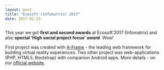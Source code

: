 ```yaml
---
layout: post
title: "Ecosoft (Infomatrix) 2017"
date: 2017-02-23
---
```


This year we got **first and second awards** at Ecosoft'2017 (Infomatrix) and also **special 'High social project focus' award**. Wow! 

First project was created with [A-Frame] - the leading web framework for building virtual reality experiences. Two other project was web-applications (PHP, HTML5, Bootstrap) with companion Android apps.
More details - on our [official website].

[A-Frame]: https://aframe.io/
[official website]: https://sites.google.com/a/polytechnic.co.cc/ppk/novini/peremogavekosoft-2017infomatrix

